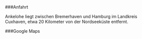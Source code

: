###Anfahrt  

Ankelohe liegt zwischen Bremerhaven und Hamburg im Landkreis Cuxhaven, etwa 20 Kilometer von der Nordseeküste entfernt.  
 
###Google Maps  

